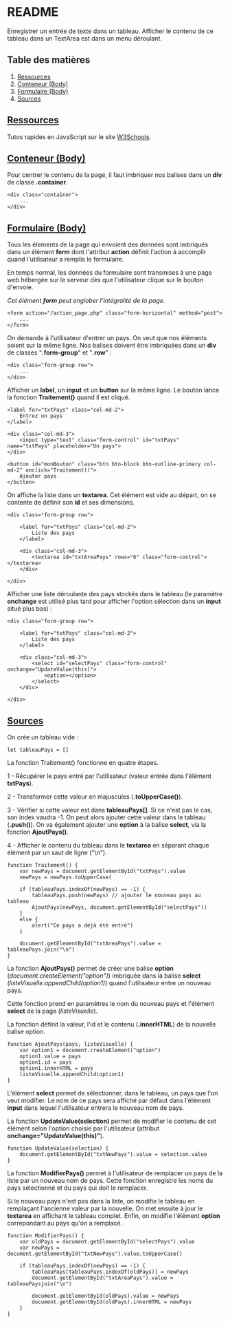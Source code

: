 # README

Enregistrer un entrée de texte dans un tableau. Afficher le contenu de ce tableau dans un TextArea est dans un menu déroulant.

## Table des matières
1. [Ressources](#ressources)
2. [Conteneur (Body)](#conteneur)
3. [Formulaire (Body)](#formulaire)
3. [Sources](#sources)

## <a href="ressources">Ressources</a>

Tutos rapides en JavaScript sur le site <a href="https://www.w3schools.com/xml/default.asp" target="_blank">W3Schools</a>.

## <a href="conteneur">Conteneur (Body)</a>

Pour centrer le contenu de la page, il faut imbriquer nos balises dans un **div** de classe **.container**.

    <div class="container">
        ...
    </div>

## <a href="formulaire">Formulaire (Body)</a>

Tous les élements de la page qui envoient des données sont imbriqués dans un élément **form** dont l'attribut **action** définit l'action à accomplir quand l'utilisateur a remplis le formulaire.

En temps normal, les données du formulaire sont transmises à une page web hébergée sur le serveur dès que l'utilisateur clique sur le bouton d'envoie.

*Cet élément **form** peut englober l'intégralité de la page*.

    <form action="/action_page.php" class="form-horizontal" method="post">
        ...
    </form>

On demande à l'utilisateur d'entrer un pays. On veut que nos éléments soient sur la même ligne. Nos balises doivent être imbriquées dans un **div** de classes "**.form-group**" et "**.row**" :

    <div class="form-group row">
        ...
    </div>

Afficher un **label**, un **input** et un **button** sur la même ligne. Le bouton lance la fonction **Traitement()** quand il est cliqué.

    <label for="txtPays" class="col-md-2">
        Entrez un pays
    </label>

    <div class="col-md-3">
        <input type="text" class="form-control" id="txtPays" name="txtPays" placeholder="Un pays">
    </div>

    <button id="monBouton" class="btn btn-block btn-outline-primary col-md-2" onclick="Traitement()">
        Ajouter pays
    </button>

On affiche la liste dans un **textarea**. Cet élément est vide au départ, on se contente de définir son **id** et ses dimensions.

    <div class="form-group row">

        <label for="txtPays" class="col-md-2">
            Liste des pays
        </label>
        
        <div class="col-md-3">
            <textarea id="txtAreaPays" rows="6" class="form-control"></textarea>
        </div>

    </div>

Afficher une liste déroulante des pays stockés dans le tableau (le paramètre **onchange** est utilisé plus tard pour afficher l'option sélection dans un **input** situé plus bas) :

    <div class="form-group row">

        <label for="txtPays" class="col-md-2">
            Liste des pays
        </label>

        <div class="col-md-3">
            <select id="selectPays" class="form-control" onchange="UpdateValue(this)">
                <option></option>
            </select>
        </div>

    </div>

## <a href="sources">Sources</a>

On crée un tableau vide :

    let tableauPays = []

La fonction Traitement() fonctionne en quatre étapes.

1 - Récupérer le pays entré par l'utilisateur (valeur entrée dans l'élément **txtPays**).

2 - Transformer cette valeur en majuscules (**.toUpperCase()**).

3 - Vérifier si cette valeur est dans **tableauPays[]**. Si ce n'est pas le cas, son index vaudra -1. On peut alors ajouter cette valeur dans le tableau (**.push()**). On va également ajouter une **option** à la balise **select**, via la fonction **AjoutPays()**.

4 - Afficher le contenu du tableau dans le **textarea** en séparant chaque élément par un saut de ligne ("\n").

    function Traitement() {
        var newPays = document.getElementById("txtPays").value
        newPays = newPays.toUpperCase(

        if (tableauPays.indexOf(newPays) == -1) {
            tableauPays.push(newPays) // ajouter le nouveau pays au tableau
            AjoutPays(newPays, document.getElementById("selectPays"))
        }
        else {
            alert("Ce pays a déjà été entré")
        }

        document.getElementById("txtAreaPays").value = tableauPays.join("\n")
    }

La fonction **AjoutPays()** permet de créer une balise **option** (*document.createElement("option")*) imbriquée dans la balise **select** (*listeVisuelle.appendChild(option1)*) quand l'utilisateur entre un nouveau pays.

Cette fonction prend en paramètres le nom du nouveau pays et l'élément **select** de la page (*listeVisuelle*).

La fonction définit la valeur, l'id et le contenu (**.innerHTML**) de la nouvelle balise option.

    function AjoutPays(pays, listeVisuelle) {
        var option1 = document.createElement("option")
        option1.value = pays
        option1.id = pays
        option1.innerHTML = pays
        listeVisuelle.appendChild(option1)
    }

L'élément **select** permet de sélectionner, dans le tableau, un pays que l'on veut modifier. Le nom de ce pays sera affiché par défaut dans l'élément **input** dans lequel l'utilisateur entrera le nouveau nom de pays.

La fonction **UpdateValue(selection)** permet de modifier le contenu de cet élément selon l'option choisie par l'utilisateur (attribut **onchange="UpdateValue(this)"**).

    function UpdateValue(selection) {
        document.getElementById("txtNewPays").value = selection.value
    }

La fonction **ModifierPays()** permet à l'utilisateur de remplacer un pays de la liste par un nouveau nom de pays. Cette fonction enregistre les noms du pays sélectionné et du pays qui doit le remplacer.

Si le nouveau pays n'est pas dans la liste, on modifie le tableau en remplaçant l'ancienne valeur par la nouvelle. On met ensuite à jour le **textarea** en affichant le tableau complet. Enfin, on modifie l'élément **option** correpondant au pays qu'on a remplacé. 

    function ModifierPays() {
        var oldPays = document.getElementById("selectPays").value
        var newPays = document.getElementById("txtNewPays").value.toUpperCase()

        if (tableauPays.indexOf(newPays) == -1) {
            tableauPays[tableauPays.indexOf(oldPays)] = newPays
            document.getElementById("txtAreaPays").value = tableauPaysjoin("\n")

            document.getElementById(oldPays).value = newPays
            document.getElementById(oldPays).innerHTML = newPays
        }
    }
